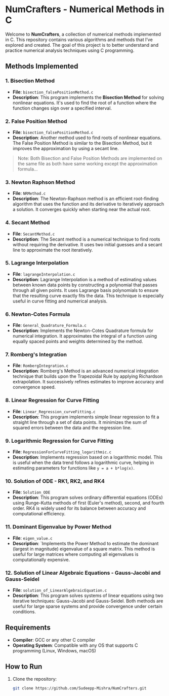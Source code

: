 # NumCrafters - Numerical Methods in C

Welcome to **NumCrafters**, a collection of numerical methods implemented in C. This repository contains various algorithms and methods that I’ve explored and created. The goal of this project is to better understand and practice numerical analysis techniques using C programming.

## Methods Implemented

### 1. Bisection Method
- **File**: `bisection_falsePositionMethod.c`
- **Description**: This program implements the **Bisection Method** for solving nonlinear equations. It's used to find the root of a function where the function changes sign over a specified interval.

### 2. False Position Method
- **File**: `bisection_falsePositionMethod.c` 
- **Description**: Another method used to find roots of nonlinear equations. The False Position Method is similar to the Bisection Method, but it improves the approximation by using a secant line.
>Note: Both Bisection and False Position Methods are implemented on the same file as both have same working except the approximation formula...

### 3. Newton Raphson Method
- **File**: `NRMethod.c`	
- **Description**: The Newton-Raphson method is an efficient root-finding algorithm that uses the function and its derivative to iteratively approach a solution. It converges quickly when starting near the actual root.

### 4. Secant Method
- **File**: `SecantMethod.c`
- **Description**: The Secant method is a numerical technique to find roots without requiring the derivative. It uses two initial guesses and a secant line to approximate the root iteratively.

### 5. Lagrange Interpolation
- **File**: `lagrangeInterpolation.c`
- **Description**: Lagrange Interpolation is a method of estimating values between known data points by constructing a polynomial that passes through all given points. It uses Lagrange basis polynomials to ensure that the resulting curve exactly fits the data. This technique is especially useful in curve fitting and numerical analysis.

### 6. Newton-Cotes Formula
- **File**: `General_Quadrature_Formula.c`
- **Description**: Implements the Newton-Cotes Quadrature formula for numerical integration. It approximates the integral of a function using equally spaced points and weights determined by the method.

### 7. Romberg's Integration
- **File**: `RombergIntegration.c`
- **Description**: Romberg's Method is an advanced numerical integration technique that builds upon the Trapezoidal Rule by applying Richardson extrapolation. It successively refines estimates to improve accuracy and convergence speed.

### 8. Linear Regression for Curve Fitting
- **File**: `Linear_Regression_curveFitting.c`
- **Description**: This program implements simple linear regression to fit a straight line through a set of data points. It minimizes the sum of squared errors between the data and the regression line.

### 9. Logarithmic Regression for Curve Fitting
- **File**: `RegressionForCurveFitting_logarithmic.c`
- **Description**: Implements regression based on a logarithmic model. This is useful when the data trend follows a logarithmic curve, helping in estimating parameters for functions like `y = a + b*log(x)`.

### 10. Solution of ODE - RK1, RK2, and RK4
- **File**: `Solution_ODE`
- **Description**: This program solves ordinary differential equations (ODEs) using Runge-Kutta methods of first (Euler's method), second, and fourth order. RK4 is widely used for its balance between accuracy and computational efficiency.

### 11. Dominant Eigenvalue by Power Method
- **File**: `eigen_value.c`
- **Description**: `Implements the Power Method to estimate the dominant (largest in magnitude) eigenvalue of a square matrix. This method is useful for large matrices where computing all eigenvalues is computationally expensive.

### 12. Solution of Linear Algebraic Equations - Gauss-Jacobi and Gauss-Seidel
- **File**: `solution_of_LinearAlgebraicEquation.c`
- **Description**: This program solves systems of linear equations using two iterative techniques: Gauss-Jacobi and Gauss-Seidel. Both methods are useful for large sparse systems and provide convergence under certain conditions.

## Requirements
- **Compiler**: GCC or any other C compiler
- **Operating System**: Compatible with any OS that supports C programming (Linux, Windows, macOS)

## How to Run
1. Clone the repository:
   ```bash
   git clone https://github.com/Sudeepp-Mishra/NumCrafters.git
